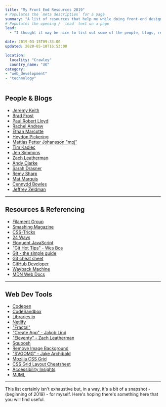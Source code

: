 ```yaml
---
title: "My Front End Resources 2019"
# Populates the `meta description` for a page
summary: "A list of resources that help me while doing front-end design and development in 2019."
# Populates the opening / `lead` text on a page
lead:
  - "I thought it may be nice to list out some of the people, blogs, resources and tools I find myself referring to a fair amount these days while doing the front-end design and developer thing. I'm indebted to many of the people here and am grateful that they've given so generously of their skills, experience and time."

date: 2019-03-15T09:33:00
updated: 2020-05-10T16:53:00

location:
  locality: "Crawley"
  country_name: "UK"
category:
- "web_development"
- "technology"
---
```


## People & Blogs

* [Jeremy Keith][1]
* [Brad Frost][2]
* [Paul Robert Lloyd][3]
* [Rachel Andrew][4]
* [Ethan Marcotte][5]
* [Heydon Pickering][6]
* [Mattias Petter Johansson "mpj"][7]
* [Tim Kadlec][8]
* [Jen Simmons][9]
* [Zach Leatherman][10]
* [Andy Clarke][11]
* [Sarah Drasner][12]
* [Remy Sharp][13]
* [Mat Marquis][14]
* [Cennydd Bowles][15]
* [Jeffrey Zeldman][16]

---

## Resources & Referencing

* [Filament Group][17]
* [Smashing Magazine][18]
* [CSS-Tricks][19]
* [24 Ways][20]
* [Eloquent JavaScript][21]
* ["Git Hot Tips" - Wes Bos][22]
* [Git - the simple guide][23]
* [Git cheat sheet][24]
* [GitHub Developer][25]
* [Wayback Machine][26]
* [MDN Web Docs][27]

---

## Web Dev Tools

* [Codepen][28]
* [CodeSandbox][29]
* [Libraries.io][30]
* [Netlify][31]
* ["Fractal"][32]
* ["Create App" - Jakob Lind][33]
* ["Eleventy" - Zach Leatherman][34]
* [Squoosh][35]
* [Remove Image Background][36]
* ["SVGOMG" - Jake Archibald][37]
* [Mozilla CSS Grid][38]
* [CSS Grid Layout Cheatsheet][39]
* [Accessibility Insights][40]
* [MJML][41]

---

This list certainly isn't exhaustive but, in a way, it's a bit of a snapshot - (beginning of 2019) - for myself. Here's hoping there's something here that you will find useful.


[1]: https://adactio.com/
[2]: http://bradfrost.com/blog/
[3]: https://paulrobertlloyd.com/articles/
[4]: https://rachelandrew.co.uk/
[5]: https://ethanmarcotte.com/
[6]: http://www.heydonworks.com/
[7]: https://twitter.com/mpjme
[8]: https://timkadlec.com/
[9]: http://jensimmons.com/
[10]: https://www.zachleat.com/web/
[11]: https://stuffandnonsense.co.uk/
[12]: https://sarahdrasnerdesign.com/
[13]: https://remysharp.com/
[14]: https://hire.wil.to/
[15]: https://www.cennydd.com/
[16]: http://www.zeldman.com/
[17]: https://www.filamentgroup.com/lab/
[18]: https://www.smashingmagazine.com/
[19]: https://css-tricks.com/
[20]: https://24ways.org/
[21]: https://eloquentjavascript.net/
[22]: https://wesbos.com/git-hot-tips/
[23]: http://rogerdudler.github.io/git-guide/
[24]: https://services.github.com/on-demand/downloads/github-git-cheat-sheet.pdf
[25]: https://developer.github.com/
[26]: https://web.archive.org/
[27]: https://developer.mozilla.org/en-US/
[28]: https://codepen.io/
[29]: https://codesandbox.io/
[30]: https://libraries.io/
[31]: https://www.netlify.com/
[32]: https://fractal.build/
[33]: https://createapp.dev/
[34]: https://www.11ty.io/
[35]: https://squoosh.app/
[36]: https://www.remove.bg/
[37]: https://jakearchibald.github.io/svgomg/
[38]: https://www.mozilla.org/en-US/developer/css-grid/
[39]: http://grid.malven.co/
[40]: https://accessibilityinsights.io/en/
[41]: https://mjml.io/
